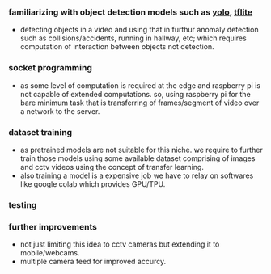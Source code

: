 ### familiarizing with object detection models such as [yolo](https://github.com/Hyouteki/BTP/tree/main/yolo), [tflite](https://github.com/Hyouteki/BTP/tree/main/tflite)
- detecting objects in a video and using that in furthur anomaly detection such as collisions/accidents, running in hallway, etc; which requires computation of interaction between objects not detection.

 ### socket programming 
- as some level of computation is required at the edge and raspberry pi is not capable of extended computations. so, using raspberry pi for the bare minimum task that is transferring of frames/segment of video over a network to the server.

### dataset training
- as pretrained models are not suitable for this niche. we require to further train those models using some available dataset comprising of images and cctv videos using the concept of transfer learning. 
- also training a model is a expensive job we have to relay on softwares like google colab which provides GPU/TPU.

### testing

### further improvements
- not just limiting this idea to cctv cameras but extending it to mobile/webcams.
- multiple camera feed for improved accurcy.
